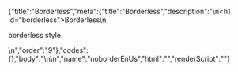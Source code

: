 {"title":"Borderless","meta":{"title":"Borderless","description":"\n<h1 id=\"borderless\">Borderless</h1>\n<p>borderless style.</p>\n","order":"9"},"codes":{},"body":"\n\n","name":"noborderEnUs","html":"","renderScript":"<script>(function(){})()</script>"}